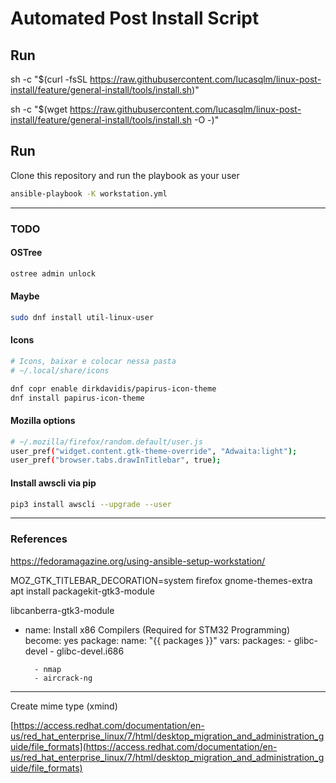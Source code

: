 # Automated Post Install Script

## Run
sh -c "$(curl -fsSL https://raw.githubusercontent.com/lucasqlm/linux-post-install/feature/general-install/tools/install.sh)"

sh -c "$(wget https://raw.githubusercontent.com/lucasqlm/linux-post-install/feature/general-install/tools/install.sh -O -)"

## Run
Clone this repository and run the playbook as your user
```bash
ansible-playbook -K workstation.yml
```

---

### TODO

#### OSTree
```bash
ostree admin unlock
```

#### Maybe
```bash
sudo dnf install util-linux-user
```

#### Icons
```bash 
# Icons, baixar e colocar nessa pasta
# ~/.local/share/icons

dnf copr enable dirkdavidis/papirus-icon-theme
dnf install papirus-icon-theme
```

#### Mozilla options
```bash
# ~/.mozilla/firefox/random.default/user.js
user_pref("widget.content.gtk-theme-override", "Adwaita:light");
user_pref("browser.tabs.drawInTitlebar", true);
```

#### Install awscli via pip
```bash
pip3 install awscli --upgrade --user
```

---

### References
https://fedoramagazine.org/using-ansible-setup-workstation/

MOZ_GTK_TITLEBAR_DECORATION=system firefox
gnome-themes-extra
 apt install packagekit-gtk3-module

libcanberra-gtk3-module

- name: Install x86 Compilers (Required for STM32 Programming)
      become: yes
      package:
        name: "{{ packages }}"
      vars:
        packages:
        - glibc-devel
        - glibc-devel.i686


        - nmap
        - aircrack-ng


---

Create mime type (xmind) 

[https://access.redhat.com/documentation/en-us/red_hat_enterprise_linux/7/html/desktop_migration_and_administration_guide/file_formats](https://access.redhat.com/documentation/en-us/red_hat_enterprise_linux/7/html/desktop_migration_and_administration_guide/file_formats)